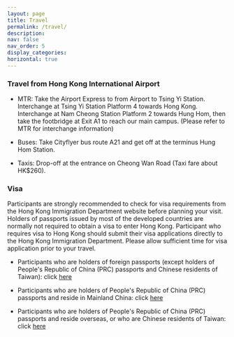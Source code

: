 ```yaml
---
layout: page
title: Travel
permalink: /travel/
description: 
nav: false
nav_order: 5
display_categories: 
horizontal: true
---
```




### Travel from Hong Kong International Airport

* MTR: Take the Airport Express to from Airport to Tsing Yi Station.  Interchange at Tsing Yi Station Platform 4 towards Hong Kong.  Interchange at Nam Cheong Station Platform 2 towards Hung Hom, then take the footbridge at Exit A1 to reach our main campus. (Please refer to MTR for interchange information)

* Buses: Take Cityflyer bus route A21 and get off at the terminus Hung Hom Station.

* Taxis: Drop-off at the entrance on Cheong Wan Road (Taxi fare about HK$260).




### Visa

Participants are strongly recommended to check for visa requirements from the Hong Kong Immigration Department website before planning your visit. Holders of passports issued by most of the developed countries are normally not required to obtain a visa to enter Hong Kong. Participant who requires visa to Hong Kong should submit their visa applications directly to the Hong Kong Immigration Department. Please allow sufficient time for visa application prior to your travel.

* Participants who are holders of foreign passports (except holders of People's Republic of China (PRC) passports and Chinese residents of Taiwan): click [here](http://www.immd.gov.hk/eng/services/visas/visit-transit/visit-visa-entry-permit.html)


* Participants who are holders of People's Republic of China (PRC) passports and reside in Mainland China: click [here](http://www.immd.gov.hk/eng/services/visas/overseas-chinese-entry-arrangement.html#a)

* Participants who are holders of People's Republic of China (PRC) passports and reside overseas, or who are Chinese residents of Taiwan: click [here](http://www.immd.gov.hk/eng/services/visas/overseas-chinese-entry-arrangement.html#c)



